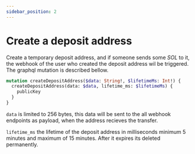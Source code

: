```yaml
---
sidebar_position: 2
---
```


# Create a deposit address

Create a temporary deposit address, and if someone sends some *SOL* to it, the webhook of the user who created the deposit address wil be triggered. The graphql mutation is described bellow. 

```graphql
mutation createDepositAddress($data: String!, $lifetimeMs: Int!) {
  createDepositAddress(data: $data, lifetime_ms: $lifetimeMs) {
    publicKey
  }
}
```

`data` is limited to 256 bytes, this data will be sent to the all webhook endpoints as payload, when the address recieves the transfer.

`lifetime_ms` the lifetime of the deposit address in milliseconds minimum 5 minutes and maximum of 15 minutes. After it expires its deleted permanently.